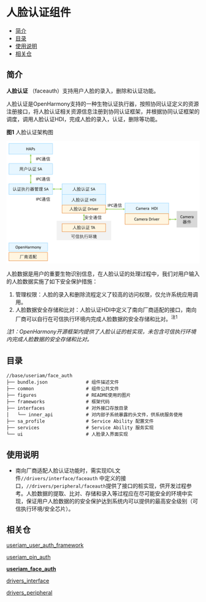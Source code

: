 # 人脸认证组件

- [简介](#简介)
- [目录](#目录)
- [使用说明](#使用说明)
- [相关仓](#相关仓)

## 简介

**人脸认证** （faceauth）支持用户人脸的录入，删除和认证功能。

人脸认证是OpenHarmony支持的一种生物认证执行器，按照协同认证定义的资源注册接口，将人脸认证相关资源信息注册到协同认证框架，并根据协同认证框架的调度，调用人脸认证HDI，完成人脸的录入，认证，删除等功能。

**图1** 人脸认证架构图

<img src="figures/faceauth_architecture_ZH.png" alt="口令认证架构图" />

人脸数据是用户的重要生物识别信息，在人脸认证的处理过程中，我们对用户输入的人脸数据实施了如下安全保护措施：

1. 管理权限：人脸的录入和删除流程定义了较高的访问权限，仅允许系统应用调用。
1. 人脸数据安全存储和比对：人脸认证HDI中定义了南向厂商适配的接口，南向厂商可以自行在可信执行环境内完成人脸数据的安全存储和比对。<sup>注1</sup>

*注1：OpenHarmony开源框架内提供了人脸认证的桩实现，未包含可信执行环境内完成人脸数据的安全存储和比对。*

## 目录

```
//base/useriam/face_auth
├── bundle.json              # 组件描述文件
├── common                   # 组件公共文件
├── figures                  # README使用的图片
├── frameworks               # 框架代码
├── interfaces               # 对外接口存放目录
│   └── inner_api            # 对内部子系统暴露的头文件，供系统服务使用
├── sa_profile               # Service Ability 配置文件
├── services                 # Service Ability 服务实现
└── ui                       # 人脸录入界面实现
```

## 使用说明

* 南向厂商适配人脸认证功能时，需实现IDL文件`//drivers/interface/faceauth` 中定义的接口，`//drivers/peripheral/faceauth`提供了接口的桩实现，供开发过程参考。人脸数据的提取、比对、存储和录入等过程应在尽可能安全的环境中实现，保证用户人脸数据的的安全保护达到系统内可以提供的最高安全级别（可信执行环境/安全芯片）。

## 相关仓

[useriam_user_auth_framework](https://gitee.com/openharmony/useriam_user_auth_framework)

[useriam_pin_auth](https://gitee.com/openharmony/useriam_pin_auth)

**[useriam_face_auth](https://gitee.com/openharmony/useriam_face_auth)**

[drivers_interface](https://gitee.com/openharmony/drivers_interface)

[drivers_peripheral](https://gitee.com/openharmony/drivers_peripheral)
